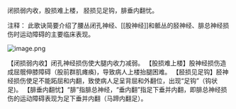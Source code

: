 闭损弱内收，股损难上楼，
胫损见足钩，腓垂内翻忧。

注释：
此歌诀简要介绍了腰丛闭孔神经、[[股神经]]和骶丛的胫神经、腓总神经损伤时运动障碍的主要临床表现。

![image.png](https://picgo18719498306.oss-cn-guangzhou.aliyuncs.com/20250808172404700.png)

【闭损弱内收】闭孔神经损伤使大腿内收力减弱。
【股损难上楼】股神经损伤造成屈髋伸膝障碍（股前群肌瘫痪)，导致病人上楼抬腿困难。
【胫损见足钩】胫神经损伤使足不能跖屈和内翻，致使病人足呈背屈和外翻位，出现“足钩”（钩状足)。
【腓垂内翻忧】“腓”指腓总神经，“垂内翻”指足下垂并内翻，即腓总神经损伤的运动障碍表现为足下垂并内翻（马蹄内翻足）。